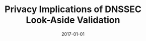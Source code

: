 ---
title: "Privacy Implications of DNSSEC Look-Aside Validation"
collection: publications
permalink: /publication/2017-01-01-Privacy-Implications-of-DNSSEC-Look-Aside-Validation
date: 2017-01-01
venue: 'In the proceedings of 37th IEEE International Conference on Distributed Computing Systems, ICDCS 2017, Atlanta, GA, USA, June 5-8, 2017'
paperurl: 'https://doi.org/10.1109/ICDCS.2017.147'
citation: ' David Mohaisen,  Zhongshu Gu,  Kui Ren, &quot;Privacy Implications of DNSSEC Look-Aside Validation.&quot; In the proceedings of 37th IEEE International Conference on Distributed Computing Systems, ICDCS, Atlanta, GA, USA, 2017.'
---